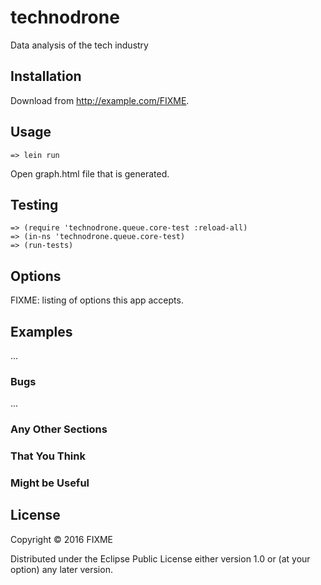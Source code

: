 # technodrone

Data analysis of the tech industry

## Installation

Download from http://example.com/FIXME.

## Usage

    => lein run

Open graph.html file that is generated.

## Testing

    => (require 'technodrone.queue.core-test :reload-all)
    => (in-ns 'technodrone.queue.core-test)
    => (run-tests)

## Options

FIXME: listing of options this app accepts.

## Examples

...

### Bugs

...

### Any Other Sections
### That You Think
### Might be Useful

## License

Copyright © 2016 FIXME

Distributed under the Eclipse Public License either version 1.0 or (at
your option) any later version.
